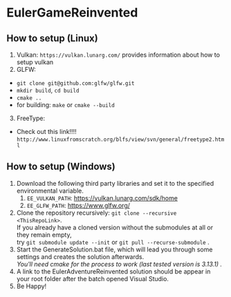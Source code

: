 # EulerGameReinvented

## How to setup (Linux)
1. Vulkan: `https://vulkan.lunarg.com/` provides information about how to setup vulkan
2. GLFW:
  - `git clone git@github.com:glfw/glfw.git`
  - `mkdir build`, `cd build`
  - `cmake ..`
  - for building: `make` or `cmake --build`
3. FreeType:
  - Check out this link!!!! `http://www.linuxfromscratch.org/blfs/view/svn/general/freetype2.html`

## How to setup (Windows)
1. Download the following third party libraries and set it to the specified environmental variable.
   1. ```EE_VULKAN_PATH```: https://vulkan.lunarg.com/sdk/home
   2. ```EE_GLFW_PATH```: https://www.glfw.org/
3. Clone the repository recursively: ```git clone --recursive <ThisRepoLink>```.\
   If you already have a cloned version without the submodules at all or they remain empty,\
   try ```git submodule update --init``` or ```git pull --recurse-submodule``` .
4. Start the GenerateSolution.bat file, which will lead you through some settings and creates the solution afterwards.\
   *You'll need cmake for the process to work (last tested version is 3.13.1) .*
5. A link to the EulerAdventureReinvented solution should be appear in your root folder after the batch opened Visual Studio.
6. Be Happy!

